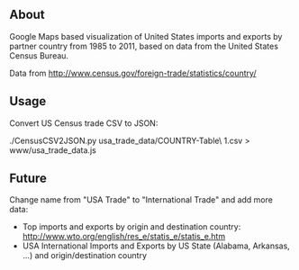 About
-----
Google Maps based visualization of United States imports and exports by partner country from 1985 to 2011, based on data from the United States Census Bureau.

Data from http://www.census.gov/foreign-trade/statistics/country/

Usage
-----
Convert US Census trade CSV to JSON:

./CensusCSV2JSON.py usa_trade_data/COUNTRY-Table\ 1.csv > www/usa_trade_data.js

Future
------
Change name from "USA Trade" to "International Trade" and add more data:
* Top imports and exports by origin and destination country: http://www.wto.org/english/res_e/statis_e/statis_e.htm
* USA International Imports and Exports by US State (Alabama, Arkansas, ...) and origin/destination country
